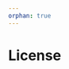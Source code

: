 ```yaml
---
orphan: true
---
```


# License

```{include} ../LICENSE

```
                                                                                                                                                                         